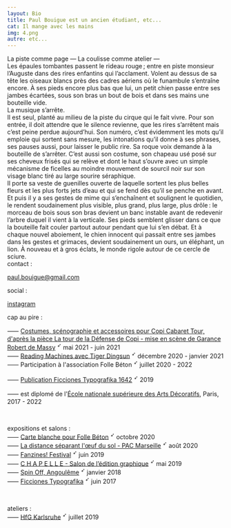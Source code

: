 ```yaml
---
layout: Bio
title: Paul Bouigue est un ancien étudiant, etc...
cat: Il mange avec les mains
img: 4.png
autre: etc...
---
```


<div class="b-left">
La piste comme page — La coulisse comme atelier — <br>
Les épaules tombantes passent le rideau rouge ; entre 
en piste monsieur l’Auguste dans des rires enfantins qui l’acclament. Volent au dessus de sa tête les oiseaux blancs près des cadres aériens où le funambule s’entraîne encore. À ses pieds encore plus bas que lui, un petit chien passe entre ses jambes écartées, sous son bras un bout de bois et dans ses mains une bouteille vide. <br> 
La musique s’arrête.<br> 
Il est seul, planté au milieu de la piste du cirque qui le fait vivre. Pour son entrée, il doit attendre que le silence revienne, que les rires s’arrêtent mais c’est peine perdue aujourd’hui. Son numéro, c’est évidemment les mots qu’il emploie qui sortent sans mesure, les intonations qu’il donne à ses phrases, ses pauses aussi, pour laisser le public rire. Sa roque voix demande à la bouteille de s’arrêter. C’est aussi son costume, son chapeau usé posé sur ses cheveux frisés qui se relève et dont le haut s’ouvre avec un simple mécanisme de ficelles au moindre mouvement de sourcil noir sur son visage blanc tiré au large sourire séraphique. 
<br>
Il porte sa veste de guenilles ouverte de laquelle sortent les plus belles fleurs et les plus forts jets d’eau et qui se fend dès qu’il se penche en avant. Et puis il y a ses gestes de mime qui s’enchaînent et soulignent le quotidien, le rendent soudainement plus visible, plus grand, plus large, plus drôle : le morceau de bois sous son bras devient un banc instable avant de redevenir l’arbre duquel il vient à la verticale. Ses pieds semblent glisser dans ce que la bouteille fait couler partout autour pendant que lui s’en débat. Et à chaque nouvel aboiement, le chien innocent qui passait entre ses jambes dans les gestes et grimaces, devient soudainement un ours, un éléphant, un lion. À nouveau et à gros éclats, le monde rigole autour de ce cercle de sciure.

</div>

<div class="b-center">
contact :
<a>

<paul.bouigue@gmail.com>
</a>

social :
<a>

[instagram][1]

</a>


</div>

<div class="b-right">

cap au pire :<br>

<!--more-->

⸺ [Costumes, scénographie et accessoires pour Copi Cabaret Tour, d'après la pièce La tour de la Défense de Copi - mise en scène de Garance Robert de Massy][11] <sup>➶</sup> mai 2021 - juin 2021<br>
⸺ [Reading Machines avec Tiger Dingsun][10] <sup>➶</sup> décembre 2020 - janvier 2021<br>
⸺ Participation à l'association Folle Béton <sup>➶</sup> juillet 2020 - 2022 <br>

<!-- ⸺ [Quarantype avec fonderie.download][7] <sup>➶</sup> avril 2020 <br> -->

⸺ [Publication Ficciones Typografika 1642][9] <sup>➶</sup> 2019 <br>

<!-- ⸺ [Interview pour form][5] <sup>➶</sup> 2018 <br>
⸺ [Participation à la typographie Saint-Jean][4] <sup>➶</sup> 2017 <br> -->

<!-- ⸺ [It's Nice That : Le mois d'août][3] <sup>➶</sup> 2017 <br> -->

⸺ est diplomé de l'[École nationale supérieure des Arts Décoratifs][8], Paris, 2017 - 2022 <br>

<!-- ⸺ [It's Nice That : Sport 2 Racket][1] <sup>➶</sup> 2016 <br> -->

[11]: https://www.raynauddelage.com/-/galleries/ecoles/cnsad/copi-cabaret-tour-garance-robert-de-massy#media_b36964b6-70d3-4bba-8138-c66e0fd3a7de
[10]: https://tdingsun.github.io/paul/
[9]: https://formisteditions.co/products/ficciones-typografika-br-1642
[8]: /assets/video-ensad.mp4

<br>

expositions et salons :<br>
⸺ [Carte blanche pour Folle Béton][7] <sup>➶</sup> octobre 2020<br>
⸺ [La distance séparant l'œuf du sol - PAC Marseille][6] <sup>➶</sup> août 2020 <br>
⸺ [Fanzines! Festival][5] <sup>➶</sup> juin 2019 <br>
⸺ [C H A P E L L E - Salon de l’édition graphique][4] <sup>➶</sup> mai 2019 <br>
⸺ [Spin Off, Angoulême][3] <sup>➶</sup> janvier 2018 <br>
⸺ [Ficciones Typografika][2] <sup>➶</sup> juin 2017 <br>



[7]: http://follebeton.com/apparition/
[6]: https://p-a-c.fr/les-membres/paracetamool/festival-la-distance-separant-l-oeuf-du-sol
[5]: https://fanzinesfestival.paris/
[4]: https://www.centrenationaldugraphisme.fr/biennale/2019/programme/chapelle-salon-de-ledition-graphique
[3]: https://www.facebook.com/spinthefoff/
[2]: https://ficciones-typografika.tumblr.com/post/161996128099/paul-bouigue-ficciones-typografika-1462-1464

<br>

ateliers :<br>
⸺ [HfG Karlsruhe][1] <sup>➶</sup> juillet 2019<br>

[1]: https://www.hfg-karlsruhe.de/

</div>



[1]:https://instagram.com/paul.bouigue